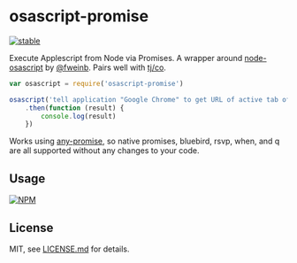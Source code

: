 # osascript-promise

[![stable](http://badges.github.io/stability-badges/dist/stable.svg)](http://github.com/badges/stability-badges)

Execute Applescript from Node via Promises. A wrapper around [node-osascript](https://github.com/FWeinb/node-osascript) by [@fweinb](https://github.com/FWeinb). Pairs well with [tj/co](https://github.com/tj/co).

```javascript
var osascript = require('osascript-promise')

osascript('tell application "Google Chrome" to get URL of active tab of first window')
	.then(function (result) {
		console.log(result)
	})
```

Works using [any-promise](https://github.com/kevinbeaty/any-promise), so native promises, bluebird, rsvp, when, and q are all supported without any changes to your code.

## Usage

[![NPM](https://nodei.co/npm/osascript-promise.png)](https://www.npmjs.com/package/osascript-promise)




## License

MIT, see [LICENSE.md](http://github.com/rosszurowski/osascript-promise/blob/master/LICENSE.md) for details.
